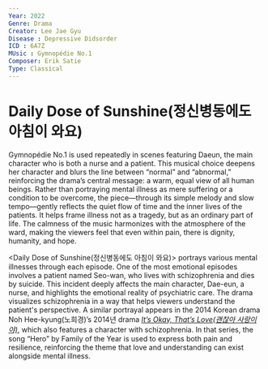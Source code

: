 ```yaml
---
Year: 2022
Genre: Drama
Creator: Lee Jae Gyu
Disease : Depressive Didsorder
ICD : 6A7Z
MUsic : Gymnopédie No.1
Composer: Erik Satie
Type: Classical
---
```


#  Daily Dose of Sunshine(정신병동에도 아침이 와요)

Gymnopédie No.1 is used repeatedly in scenes featuring Daeun, the main character who is both a nurse and a patient. This musical choice deepens her character and blurs the line between “normal” and “abnormal,” reinforcing the drama’s central message: a warm, equal view of all human beings. Rather than portraying mental illness as mere suffering or a condition to be overcome, the piece—through its simple melody and slow tempo—gently reflects the quiet flow of time and the inner lives of the patients. It helps frame illness not as a tragedy, but as an ordinary part of life. The calmness of the music harmonizes with the atmosphere of the ward, making the viewers feel that even within pain, there is dignity, humanity, and hope.

<Daily Dose of Sunshine(정신병동에도 아침이 와요)> portrays various mental illnesses through each episode. One of the most emotional episodes involves a patient named Seo-wan, who lives with schizophrenia and dies by suicide. This incident deeply affects the main character, Dae-eun, a nurse, and highlights the emotional reality of psychiatric care. The drama visualizes schizophrenia in a way that helps viewers understand the patient's perspective. A similar portrayal appears in the 2014 Korean drama Noh Hee-kyung(노희경)’s 2014년 drama [*It’s Okay, That’s Love(괜찮아 사랑이야)*](yoon_sooim.md), which also features a character with schizophrenia. In that series, the song “Hero” by Family of the Year is used to express both pain and resilience, reinforcing the theme that love and understanding can exist alongside mental illness.
